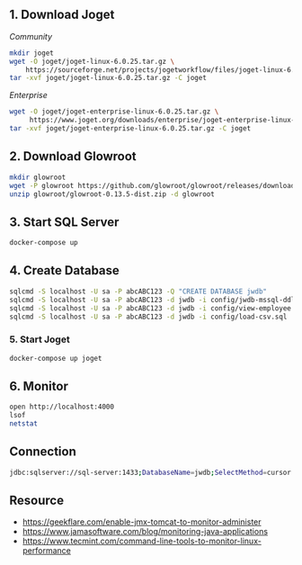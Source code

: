 ## 1. Download Joget

*Community*

```bash
mkdir joget
wget -O joget/joget-linux-6.0.25.tar.gz \
    https://sourceforge.net/projects/jogetworkflow/files/joget-linux-6.0.25.tar.gz/download
tar -xvf joget/joget-linux-6.0.25.tar.gz -C joget
```

*Enterprise*

```bash
wget -O joget/joget-enterprise-linux-6.0.25.tar.gz \
     https://www.joget.org/downloads/enterprise/joget-enterprise-linux-6.0.25.tar.gz
tar -xvf joget/joget-enterprise-linux-6.0.25.tar.gz -C joget
```

## 2. Download Glowroot

```bash
mkdir glowroot
wget -P glowroot https://github.com/glowroot/glowroot/releases/download/v0.13.5/glowroot-0.13.5-dist.zip
unzip glowroot/glowroot-0.13.5-dist.zip -d glowroot
```

## 3. Start SQL Server

```bash
docker-compose up
```

## 4. Create Database

```bash
sqlcmd -S localhost -U sa -P abcABC123 -Q "CREATE DATABASE jwdb"
sqlcmd -S localhost -U sa -P abcABC123 -d jwdb -i config/jwdb-mssql-ddl.sql
sqlcmd -S localhost -U sa -P abcABC123 -d jwdb -i config/view-employee.sql
sqlcmd -S localhost -U sa -P abcABC123 -d jwdb -i config/load-csv.sql
```

### 5. Start Joget

```bash
docker-compose up joget
```

## 6. Monitor

```bash
open http://localhost:4000
lsof
netstat
```

## Connection

```bash
jdbc:sqlserver://sql-server:1433;DatabaseName=jwdb;SelectMethod=cursor
```

## Resource

- https://geekflare.com/enable-jmx-tomcat-to-monitor-administer
- https://www.jamasoftware.com/blog/monitoring-java-applications
- https://www.tecmint.com/command-line-tools-to-monitor-linux-performance